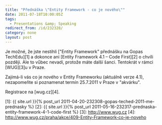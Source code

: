 ```yaml
---
title: "Přednáška \"Entity Framework - co je nového\""
date: 2011-07-18T10:00:05Z
tags:
  - Presentations &amp; Speaking
redirect_from: /id/232328/
category: none
layout: post
---
```

Je možné, že jste nestihli ["Entity Framework" přednášku na Gopas TechEdu][1] a dokonce ani [Entity Framework 4.1 – Code First][2] o chvíli později. Ale to vůbec nevadí, protože máte další šanci. Tentokrát v rámci [WUG][3]u v Praze.

Zajímá-li vás co je nového v Entity Frameworku (aktuálně verze 4.1), nezapomeňte si poznamenat termín 25.7.2011 v Praze v "akvárku".

Registrace na [wug.cz][4].

[1]: {{ site.url }}{% post_url 2011-04-20-232308-gopas-teched-2011-me-prednasky %}
[2]: {{ site.url }}{% post_url 2011-05-16-232317-prednaska-entity-framework-4-1-code-first %}
[3]: http://www.wug.cz
[4]: http://www.wug.cz/praha/akce/409-Entity-Framework-co-je-noveho
